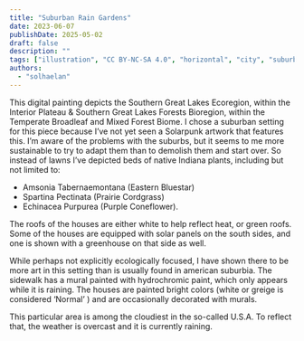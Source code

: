 ```yaml
---
title: "Suburban Rain Gardens"
date: 2023-06-07
publishDate: 2025-05-02
draft: false
description: ""
tags: ["illustration", "CC BY-NC-SA 4.0", "horizontal", "city", "suburbia", "weather"]
authors:
  - "solhaelan"
---
```


This digital painting depicts the Southern Great Lakes Ecoregion, within the Interior Plateau & Southern Great Lakes Forests Bioregion, within the Temperate Broadleaf and Mixed Forest Biome.
I chose a suburban setting for this piece because I’ve not yet seen a Solarpunk artwork that features this. I’m aware of the problems with the suburbs, but it seems to me more sustainable to try to adapt them than to demolish them and start over. So instead of lawns I’ve depicted beds of native Indiana plants, including but not limited to:

- Amsonia Tabernaemontana (Eastern Bluestar)
- Spartina Pectinata (Prairie Cordgrass)
- Echinacea Purpurea (Purple Coneflower).

The roofs of the houses are either white to help reflect heat, or green roofs. Some of the houses are equipped with solar panels on the south sides, and one is shown with a greenhouse on that side as well.

While perhaps not explicitly ecologically focused, I have shown there to be more art in this setting than is usually found in american suburbia. The sidewalk has a mural painted with hydrochromic paint, which only appears while it is raining. The houses are painted bright colors (white or greige is  considered ‘Normal’ ) and are occasionally decorated with murals.

This particular area is among the cloudiest in the so-called U.S.A. To reflect that, the weather is overcast and it is currently raining.